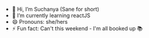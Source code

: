 - 👋 Hi, I’m Suchanya (Sane for short)
- 🌱 I’m currently learning reactJS
- 😄 Pronouns: she/hers
- ⚡ Fun fact: Can't this weekend - I'm all booked up 📚

<!---
- 👀 I’m interested in ...
- 💞️ I’m looking to collaborate on ...
- 📫 How to reach me ...
ksuchanya/ksuchanya is a ✨ special ✨ repository because its `README.md` (this file) appears on your GitHub profile.
You can click the Preview link to take a look at your changes.
--->
